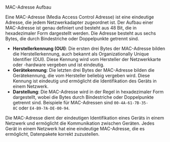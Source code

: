 # 

MAC-Adresse Aufbau

Eine MAC-Adresse (Media Access Control Adresse) ist eine eindeutige Adresse, die jedem Netzwerkadapter zugeordnet ist. Der Aufbau einer MAC-Adresse ist genau definiert und besteht aus 48 Bit, die in hexadezimaler Form dargestellt werden. Die Adresse besteht aus sechs Bytes, die durch Bindestriche oder Doppelpunkte getrennt sind.

- **Herstellerkennung (OUI)**: Die ersten drei Bytes der MAC-Adresse bilden die Herstellerkennung, auch bekannt als Organizationally Unique Identifier (OUI). Diese Kennung wird vom Hersteller der Netzwerkkarte oder -hardware vergeben und ist eindeutig.
- **Gerätekennung**: Die letzten drei Bytes der MAC-Adresse bilden die Gerätekennung, die vom Hersteller beliebig vergeben wird. Diese Kennung ist eindeutig und ermöglicht die Identifikation des Geräts in einem Netzwerk.
- **Darstellung**: Die MAC-Adresse wird in der Regel in hexadezimaler Form dargestellt, wobei die Bytes durch Bindestriche oder Doppelpunkte getrennt sind. Beispiele für MAC-Adressen sind `00-4A-61-7B-35-8C` oder `E4-B9-7A-DE-00-94`.

Die MAC-Adresse dient der eindeutigen Identifikation eines Geräts in einem Netzwerk und ermöglicht die Kommunikation zwischen Geräten. Jedes Gerät in einem Netzwerk hat eine eindeutige MAC-Adresse, die es ermöglicht, Datenpakete korrekt zuzustellen.